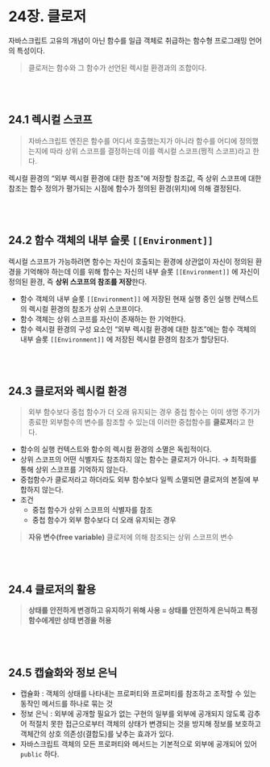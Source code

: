 # 24장. 클로저

자바스크립트 고유의 개념이 아닌 함수를 일급 객체로 취급하는 함수형 프로그래밍 언어의 특성이다. 

> 클로저는 함수와 그 함수가 선언된 렉시컬 환경과의 조합이다.
> 

<br>
<br>

## 24.1 렉시컬 스코프

> 자바스크립트 엔진은 함수를 어디서 호출했는지가 아니라 함수를 어디에 정의했는지에 따라 상위 스코프를 결정하는데 이를 렉시컬 스코프(쩡적 스코프)라고 한다.
> 

렉시컬 환경의 “외부 렉시컬 환경에 대한 참조"에 저장할 참조값, 즉 상위 스코프에 대한 참조는 함수 정의가 평가되는 시점에 함수가 정의된 환경(위치)에 의해 결정된다. 

<br>
<br>

## 24.2 함수 객체의 내부 슬롯 `[[Environment]]`

렉시컬 스코프가 가능하려면 함수는 자신이 호출되는 환경에 상관없이 자신이 정의된 환경을 기억해야 하는데 이를 위해 함수는 자신의 내부 슬롯  `[[Environment]]` 에 자신이 정의된 환경, 즉 **상위 스코프의 참조를 저장**한다. 

- 함수 객체의 내부 슬롯  `[[Environment]]` 에 저장된 현재 실행 중인 실행 컨텍스트의 렉시컬 환경의 참조가 상위 스코프이다.
- 함수 객체는 상위 스코프를 자신이 존재하는 한 기억한다.
- 함수 렉시컬 환경의 구성 요소인 “외부 렉시컬 환경에 대한 참조”에는 함수 객체의 내부 슬롯  `[[Environment]]` 에 저장된 렉시컬 환경의 참조가 할당된다.

<br>
<br>

## 24.3 클로저와 렉시컬 환경

> 외부 함수보다 중첩 함수가 더 오래 유지되는 경우 중첩 함수는 이미 생명 주기가 종료한 외부함수의 변수를 참조할 수 있는데 이러한 중첩함수를 **클로저**라고 한다.
> 
- 함수의 실행 컨텍스트와 함수의 렉시컬 환경의 소멸은 독립적이다.
- 상위 스코프의 어떤 식별자도 참조하지 않는 함수는 클로저가 아니다. → 최적화를 통해 상위 스코프를 기억하지 않는다.
- 중첩함수가 클로저라고 하더라도 외부 함수보다 일찍 소멸되면 클로저의 본질에 부합하지 않는다.
- 조건
    - 중첩 함수가 상위 스코프의 식별자를 참조
    - 중첩 함수가 외부 함수보다 더 오래 유지되는 경우

> **자유 변수(free variable)**
클로저에 의해 참조되는 상위 스코프의 변수
> 

<br>
<br>

## 24.4 클로저의 활용

> **상태를 안전하게 변경하고 유지하기 위해 사용 = 상태를 안전하게 은닉하고 특정 함수에게만 상태 변경을 허용**
> 

<br>
<br>

## 24.5 캡슐화와 정보 은닉

- 캡슐화 : 객체의 상태를 나타내는 프로퍼티와 프로퍼티를 참조하고 조작할 수 있는 동작인 메서드를 하나로 묶는 것
- 정보 은닉 : 외부에 공개할 필요가 없는 구현의 일부를 외부에 공개되지 않도록 감추어 적절치 못한 접근으로부터 객체의 상태가 변경되는 것을 방지해 정보를 보호하고 객체간의 상호 의존성(결합도)를 낮추는 효과가 있다.
- 자바스크립트 객체의 모든 프로퍼티와 메서드는 기본적으로 외부에 공개되어 있어 `public` 하다.